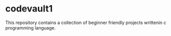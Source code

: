 # codevault1
This repository contains a collection of beginner friendly projects writtenin c  programming language.
